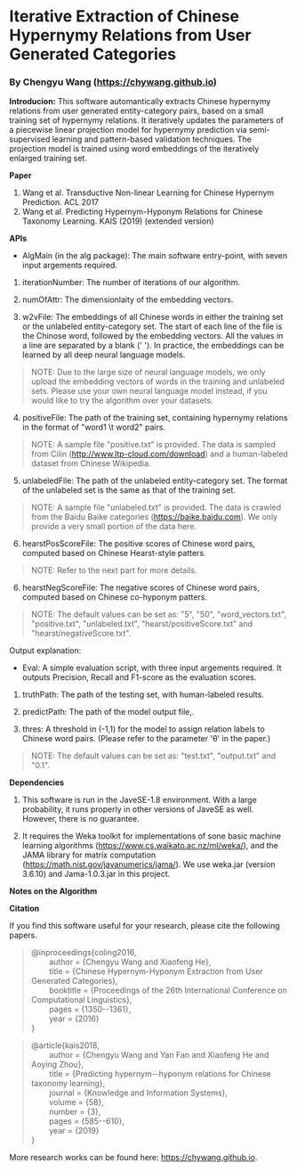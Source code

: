 # Iterative Extraction of Chinese Hypernymy Relations from User Generated Categories

### By Chengyu Wang (https://chywang.github.io)

**Introducion:** This software automantically extracts Chinese hypernymy relations from user generated entity-category pairs, based on a small training set of hypernymy relations. It iteratively updates the parameters of a piecewise linear projection model for hypernymy prediction via semi-supervised learning and pattern-based validation techniques. The projection model is trained using word embeddings of the iteratively enlarged training set.

**Paper** 
1. Wang et al. Transductive Non-linear Learning for Chinese Hypernym Prediction. ACL 2017
2. Wang et al. Predicting Hypernym-Hyponym Relations for Chinese Taxonomy Learning. KAIS (2019) (extended version)


**APIs**

+ AlgMain (in the alg package): The main software entry-point, with seven input argements required.

1. iterationNumber: The number of iterations of our algorithm.

2. numOfAttr: The dimensionlaity of the embedding vectors.

3. w2vFile: The embeddings of all Chinese words in either the training set or the unlabeled entity-category set. The start of each line of the file is the Chinose word, followed by the embedding vectors. All the values in a line are separated by a blank (' '). In practice, the embeddings can be learned by all deep neural language models.

> NOTE: Due to the large size of neural language models, we only upload the embedding vectors of words in the training and unlabeled sets. Please use your own neural language model instead, if you would like to try the algorithm over your datasets.

4. positiveFile: The path of the training set, containing hypernymy relations in the format of "word1 \t word2" pairs. 

> NOTE: A sample file "positive.txt" is provided. The data is sampled from Cilin (http://www.ltp-cloud.com/download) and a human-labeled dataset from Chinese Wikipedia.

5. unlabeledFile: The path of the unlabeled entity-category set. The format of the unlabeled set is the same as that of the training set.

> NOTE: A sample file "unlabeled.txt" is provided. The data is crawled from the Baidu Baike categories (https://baike.baidu.com). We only provide a very small portion of the data here.

6. hearstPosScoreFile: The positive scores of Chinese word pairs, computed based on Chinese Hearst-style patters.

> NOTE: Refer to the next part for more details.

6. hearstNegScoreFile: The negative scores of Chinese word pairs, computed based on Chinese co-hyponym patters.

> NOTE: The default values can be set as: "5", "50", "word_vectors.txt", "positive.txt", "unlabeled.txt", "hearst/positiveScore.txt" and "hearst/negativeScore.txt".

Output explanation:

+ Eval: A simple evaluation script,  with three input argements required. It outputs Precision, Recall and F1-score  as the evaluation scores. 

1. truthPath: The path of the testing set, with human-labeled results.

2. predictPath: The path of the model output file,.

3. thres: A threshold in (-1,1) for the model to assign relation labels to Chinese word pairs. (Please refer to the parameter 'θ' in the paper.)

> NOTE: The default values can be set as: "test.txt", "output.txt" and "0.1".

**Dependencies**

1. This software is run in the JaveSE-1.8 environment. With a large probability, it runs properly in other versions of JaveSE as well. However, there is no guarantee.

2. It requires the Weka toolkit for implementations of sone basic machine learning algorithms (https://www.cs.waikato.ac.nz/ml/weka/), and the JAMA library for matrix computation (https://math.nist.gov/javanumerics/jama/). We use weka.jar (version 3.6.10) and Jama-1.0.3.jar in this project.


**Notes on the Algorithm** 


**Citation**

If you find this software useful for your research, please cite the following papers.

> @inproceedings{coling2016,<br/>
&emsp;&emsp; author    = {Chengyu Wang and Xiaofeng He},<br/>
&emsp;&emsp; title     = {Chinese Hypernym-Hyponym Extraction from User Generated Categories},<br/>
&emsp;&emsp; booktitle = {Proceedings of the 26th International Conference on Computational Linguistics},<br/>
&emsp;&emsp; pages     = {1350--1361},<br/>
&emsp;&emsp; year      = {2016}<br/>
}

> @article{kais2018,<br/>
&emsp;&emsp; author    = {Chengyu Wang and Yan Fan and Xiaofeng He and Aoying Zhou},<br/>
&emsp;&emsp; title     = {Predicting hypernym--hyponym relations for Chinese taxonomy learning},<br/>
&emsp;&emsp; journal   = {Knowledge and Information Systems},<br/>
&emsp;&emsp; volume    = {58},<br/>
&emsp;&emsp; number    = {3},<br/>
&emsp;&emsp; pages     = {585--610},<br/>
&emsp;&emsp; year      = {2019}<br/>
}

More research works can be found here: https://chywang.github.io.






